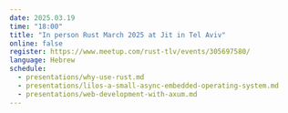 ```yaml
---
date: 2025.03.19
time: "18:00"
title: "In person Rust March 2025 at Jit in Tel Aviv"
online: false
register: https://www.meetup.com/rust-tlv/events/305697580/
language: Hebrew
schedule:
  - presentations/why-use-rust.md
  - presentations/lilos-a-small-async-embedded-operating-system.md
  - presentations/web-development-with-axum.md
---
```





